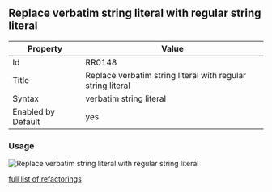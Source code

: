 ## Replace verbatim string literal with regular string literal

Property | Value
--- | ---
Id|RR0148
Title|Replace verbatim string literal with regular string literal
Syntax|verbatim string literal
Enabled by Default|yes

### Usage

![Replace verbatim string literal with regular string literal](../../images/refactorings/ReplaceVerbatimStringLiteralWithRegularStringLiteral.png)

[full list of refactorings](Refactorings.md)